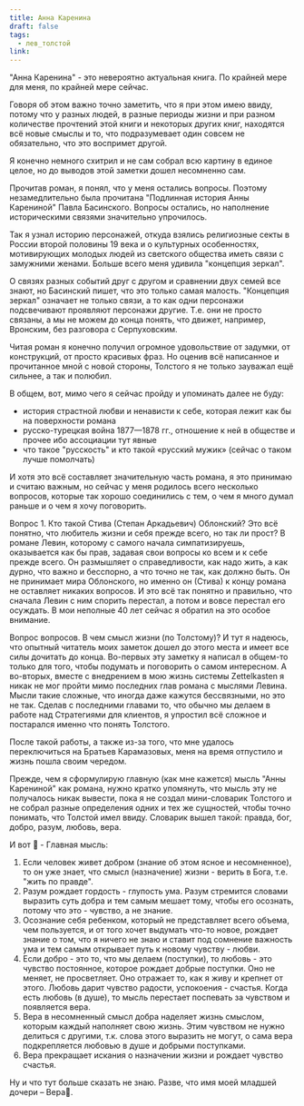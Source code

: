 ```yaml
---
title: Анна Каренина
draft: false
tags:
  - лев_толстой
link:
---
```

"Анна Каренина" - это невероятно актуальная книга. По крайней мере для меня, по крайней мере сейчас.

Говоря об этом важно точно заметить, что я при этом имею ввиду, потому что у разных людей, в разные периоды жизни и при разном количестве прочтений этой книги и некоторых других книг, находятся всё новые смыслы и то, что подразумевает один совсем не обязательно, что это воспримет другой.

Я конечно немного схитрил и не сам собрал всю картину в единое целое, но до выводов этой заметки дошел несомненно сам. 

Прочитав роман, я понял, что у меня остались вопросы. Поэтому незамедлительно была прочитана "Подлинная история Анны Карениной" Павла Басинского. Вопросы остались, но наполнение историческими связями значительно упрочилось.

Так я узнал историю персонажей, откуда взялись религиозные секты  в России второй половины 19 века и о культурных особенностях, мотивирующих молодых людей из светского общества иметь связи с замужними женами. Больше всего меня удивила "концепция зеркал". 

О связях разных событий друг с другом и сравнении двух семей все знают, но Басинский пишет, что это только самая малость. "Концепция зеркал" означает не только связи, а то как одни персонажи подсвечивают проявляют персонажи другие. Т.е. они не просто связаны, а мы не можем до конца понять, что движет, например, Вронским, без разговора с Серпуховским.

Читая роман я конечно получил огромное удовольствие от задумки, от конструкций, от просто красивых фраз. Но оценив всё написанное и прочитанное мной с новой стороны, Толстого я не только зауважал ещё сильнее, а так и полюбил.

В общем, вот, мимо чего я сейчас пройду и упоминать далее не буду:
- история страстной любви и ненависти к себе, которая лежит как бы на поверхности романа
- русско-турецкая война 1877—1878 гг., отношение к ней в обществе и прочее ибо ассоциации тут явные
- что такое "русскость" и кто такой «русский мужик» (сейчас о таком лучше помолчать)

И хотя это всё составляет значительную часть романа, я это принимаю и считаю важным, но сейчас у меня родилось всего несколько вопросов, которые так хорошо соединились с тем, о чем я много думал раньше и о чем я хочу поговорить.

Вопрос 1. Кто такой Стива (Степан Аркадьевич) Облонский?
Это всё понятно, что любитель жизни и себя прежде всего, но так ли прост? В романе Левин, которому с самого начала симпатизируешь, оказывается как бы прав, задавая свои вопросы ко всем и к себе прежде всего. Он размышляет о справедливости, как надо жить, а как дурно, что важно и бесспорно, а что точно не так, как должно быть. Он не принимает мира Облонского, но именно он (Стива) к концу романа не оставляет никаких вопросов. И это всё так понятно и правильно, что сначала Левин с ним спорить перестал, а потом и вовсе перестал его осуждать. В мои неполные 40 лет сейчас я обратил на это особое внимание.

Вопрос вопросов. В чем смысл жизни (по Толстому)?
И тут я надеюсь, что опытный читатель моих заметок дошел до этого места и имеет все силы дочитать до конца. Во-первых эту заметку я написал в общем-то только для того, чтобы подумать и поговорить о самом интересном. А во-вторых, вместе с внедрением в мою жизнь системы Zettelkasten я никак не мог пройти мимо последних глав романа с мыслями Левина. Мысли такие сложные, что  иногда даже кажутся бессвязными, но это не так. Сделав с последними главами то, что обычно мы делаем в работе над Стратегиями для клиентов, я упростил всё сложное и постарался именно что понять Толстого. 

После такой работы, а также из-за того, что мне удалось переключиться на Братьев Карамазовых, меня на время отпустило и жизнь пошла своим чередом. 

Прежде, чем я сформулирую главную (как мне кажется) мысль "Анны Карениной" как романа, нужно кратко упомянуть, что мысль эту не получалось никак вывести, пока я не создал мини-словарик Толстого и не собрал разные определения одних и тех же сущностей, чтобы точно понимать, что Толстой имел ввиду. Словарик вышел такой: правда, бог, добро, разум, любовь, вера.

И вот 🎉 - Главная мысль:
1) Если человек живет добром (знание об этом ясное и несомненное), то он уже знает, что смысл (назначение) жизни - верить в Бога, т.е. "жить по правде".
2) Разум рождает гордость - глупость ума. Разум стремится словами выразить суть добра и тем самым мешает тому, чтобы его осознать, потому что это - чувство, а не знание.
3) Осознание себя ребенком, который не представляет всего объема, чем пользуется, и от того хочет выдумать что-то новое, рождает знание о том, что я ничего не знаю и ставит под сомнение важность ума и тем самым открывает путь к новому чувству - любви.
4) Если добро - это то, что мы делаем (поступки), то любовь - это чувство постоянное, которое рождает добрые поступки. Оно не меняет, не просветляет. Оно отражает то, как я живу и крепнет от этого. Любовь дарит чувство радости, успокоения - счастья. Когда есть любовь (в душе), то мысль перестает поспевать за чувством и появляется вера.
5) Вера в несомненный смысл добра наделяет жизнь смыслом, которым каждый наполняет свою жизнь. Этим чувством не нужно делиться с другими, т.к. слова этого выразить не могут, о сама вера подкрепляется любовью в душе и добрыми поступками.
6) Вера прекращает искания о назначении жизни и рождает чувство счастья.

Ну и что тут больше сказать не знаю. Разве, что имя моей младшей дочери – Вера🤍.

